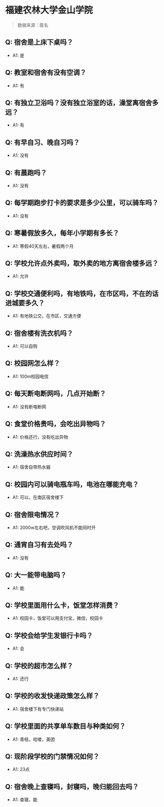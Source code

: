 # 福建农林大学金山学院

> 数据来源：匿名

## Q: 宿舍是上床下桌吗？

- A1: 是

## Q: 教室和宿舍有没有空调？

- A1: 有

## Q: 有独立卫浴吗？没有独立浴室的话，澡堂离宿舍多远？

- A1: 有

## Q: 有早自习、晚自习吗？

- A1: 没有

## Q: 有晨跑吗？

- A1: 没有

## Q: 每学期跑步打卡的要求是多少公里，可以骑车吗？

- A1: 没有

## Q: 寒暑假放多久，每年小学期有多长？

- A1: 寒假40天左右，暑假两个月

## Q: 学校允许点外卖吗，取外卖的地方离宿舍楼多远？

- A1: 允许

## Q: 学校交通便利吗，有地铁吗，在市区吗，不在的话进城要多久？

- A1: 有地铁公交，在市区，交通方便

## Q: 宿舍楼有洗衣机吗？

- A1: 可以自购

## Q: 校园网怎么样？

- A1: 100m校园电信

## Q: 每天断电断网吗，几点开始断？

- A1: 没有断电断网

## Q: 食堂价格贵吗，会吃出异物吗？

- A1: 价格还行，没有吃出异物

## Q: 洗澡热水供应时间？

- A1: 宿舍自带热水器

## Q: 校园内可以骑电瓶车吗，电池在哪能充电？

- A1: 可以，在南区宿舍楼下

## Q: 宿舍限电情况？

- A1: 2000w左右吧，空调吹风机不能同时开

## Q: 通宵自习有去处吗？

- A1: 没有

## Q: 大一能带电脑吗？

- A1: 能

## Q: 学校里面用什么卡，饭堂怎样消费？

- A1: 校园卡，饭堂可以用支付宝，微信，校园卡

## Q: 学校会给学生发银行卡吗？

- A1: 会

## Q: 学校的超市怎么样？

- A1: 还行

## Q: 学校的收发快递政策怎么样？

- A1: 宿舍楼下有专门快递站

## Q: 学校里面的共享单车数目与种类如何？

- A1: 青桔，哈喽，美团

## Q: 现阶段学校的门禁情况如何？

- A1: 23点

## Q: 宿舍晚上查寝吗，封寝吗，晚归能回去吗？

- A1: 查寝，能

